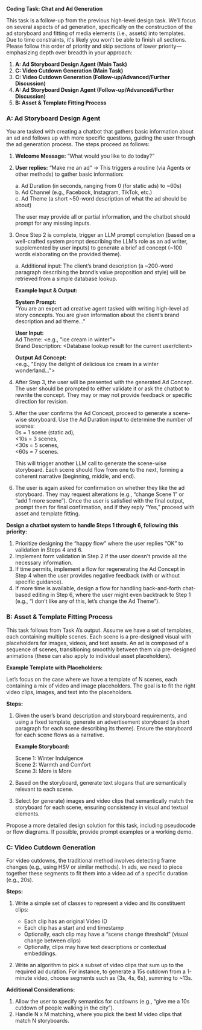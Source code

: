 **Coding Task: Chat and Ad Generation**

This task is a follow-up from the previous high-level design task. We’ll focus on several aspects of ad generation, specifically on the construction of the ad storyboard and fitting of media elements (i.e., assets) into templates. Due to time constraints, it's likely you won’t be able to finish all sections. Please follow this order of priority and skip sections of lower priority—emphasizing depth over breadth in your approach:

1. **A: Ad Storyboard Design Agent (Main Task)**
2. **C: Video Cutdown Generation (Main Task)**
3. **C: Video Cutdown Generation (Follow-up/Advanced/Further Discussion)**
4. **A: Ad Storyboard Design Agent (Follow-up/Advanced/Further Discussion)**
5. **B: Asset & Template Fitting Process**

### **A: Ad Storyboard Design Agent**

You are tasked with creating a chatbot that gathers basic information about an ad and follows up with more specific questions, guiding the user through the ad generation process. The steps proceed as follows:

1. **Welcome Message:** “What would you like to do today?”

2. **User replies:** “Make me an ad” → This triggers a routine (via Agents or other methods) to gather basic information:

   a. Ad Duration (in seconds, ranging from 0 (for static ads) to ~60s)  
   b. Ad Channel (e.g., Facebook, Instagram, TikTok, etc.)  
   c. Ad Theme (a short ~50-word description of what the ad should be about)  

   The user may provide all or partial information, and the chatbot should prompt for any missing inputs.

3. Once Step 2 is complete, trigger an LLM prompt completion (based on a well-crafted system prompt describing the LLM’s role as an ad writer, supplemented by user inputs) to generate a brief ad concept (~100 words elaborating on the provided theme).  

   a. Additional input: The client’s brand description (a ~200-word paragraph describing the brand’s value proposition and style) will be retrieved from a simple database lookup.  

   **Example Input & Output:**

   **System Prompt:**  
   "You are an expert ad creative agent tasked with writing high-level ad story concepts. You are given information about the client’s brand description and ad theme..."

   **User Input:**  
   Ad Theme: <e.g., "ice cream in winter">  
   Brand Description: <Database lookup result for the current user/client>

   **Output Ad Concept:**  
   <e.g., "Enjoy the delight of delicious ice cream in a winter wonderland...">

4. After Step 3, the user will be presented with the generated Ad Concept. The user should be prompted to either validate it or ask the chatbot to rewrite the concept. They may or may not provide feedback or specific direction for revision.

5. After the user confirms the Ad Concept, proceed to generate a scene-wise storyboard. Use the Ad Duration input to determine the number of scenes:  
   0s = 1 scene (static ad),  
   <10s = 3 scenes,  
   <30s = 5 scenes,  
   <60s = 7 scenes.  

   This will trigger another LLM call to generate the scene-wise storyboard. Each scene should flow from one to the next, forming a coherent narrative (beginning, middle, and end).

6. The user is again asked for confirmation on whether they like the ad storyboard. They may request alterations (e.g., “change Scene 1” or “add 1 more scene”). Once the user is satisfied with the final output, prompt them for final confirmation, and if they reply “Yes,” proceed with asset and template fitting.

**Design a chatbot system to handle Steps 1 through 6, following this priority:**

1. Prioritize designing the “happy flow” where the user replies “OK” to validation in Steps 4 and 6.  
2. Implement form validation in Step 2 if the user doesn't provide all the necessary information.  
3. If time permits, implement a flow for regenerating the Ad Concept in Step 4 when the user provides negative feedback (with or without specific guidance).  
4. If more time is available, design a flow for handling back-and-forth chat-based editing in Step 6, where the user might even backtrack to Step 1 (e.g., “I don’t like any of this, let’s change the Ad Theme”).

### **B: Asset & Template Fitting Process**

This task follows from Task A’s output. Assume we have a set of templates, each containing multiple scenes. Each scene is a pre-designed visual with placeholders for images, videos, and text assets. An ad is composed of a sequence of scenes, transitioning smoothly between them via pre-designed animations (these can also apply to individual asset placeholders).

**Example Template with Placeholders:**

Let’s focus on the case where we have a template of N scenes, each containing a mix of video and image placeholders. The goal is to fit the right video clips, images, and text into the placeholders.

**Steps:**

1. Given the user’s brand description and storyboard requirements, and using a fixed template, generate an advertisement storyboard (a short paragraph for each scene describing its theme). Ensure the storyboard for each scene flows as a narrative.  

   **Example Storyboard:**

   Scene 1: Winter Indulgence  
   Scene 2: Warmth and Comfort  
   Scene 3: More is More  

2. Based on the storyboard, generate text slogans that are semantically relevant to each scene.  
3. Select (or generate) images and video clips that semantically match the storyboard for each scene, ensuring consistency in visual and textual elements.

Propose a more detailed design solution for this task, including pseudocode or flow diagrams. If possible, provide prompt examples or a working demo.

### **C: Video Cutdown Generation**

For video cutdowns, the traditional method involves detecting frame changes (e.g., using HSV or similar methods). In ads, we need to piece together these segments to fit them into a video ad of a specific duration (e.g., 20s).

**Steps:**

1. Write a simple set of classes to represent a video and its constituent clips:

   - Each clip has an original Video ID  
   - Each clip has a start and end timestamp  
   - Optionally, each clip may have a “scene change threshold” (visual change between clips)  
   - Optionally, clips may have text descriptions or contextual embeddings.

2. Write an algorithm to pick a subset of video clips that sum up to the required ad duration. For instance, to generate a 15s cutdown from a 1-minute video, choose segments such as {3s, 4s, 6s}, summing to ~13s.

**Additional Considerations:**

1. Allow the user to specify semantics for cutdowns (e.g., “give me a 10s cutdown of people walking in the city”).  
2. Handle N x M matching, where you pick the best M video clips that match N storyboards.

